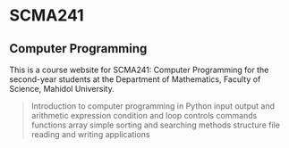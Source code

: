 # SCMA241 
## Computer Programming

This is a course website for SCMA241: Computer Programming for the second-year students at the Department of Mathematics, Faculty of Science, Mahidol University.

> Introduction to computer programming in Python input output and arithmetic expression condition and loop
controls commands functions array simple sorting and searching methods structure file reading and writing
applications
